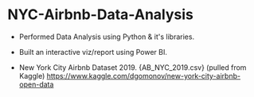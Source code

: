 # NYC-Airbnb-Data-Analysis

- Performed Data Analysis using Python & it's libraries.

- Built an interactive viz/report using Power BI.

- New York City Airbnb Dataset 2019. {AB_NYC_2019.csv}
(pulled from Kaggle) https://www.kaggle.com/dgomonov/new-york-city-airbnb-open-data
